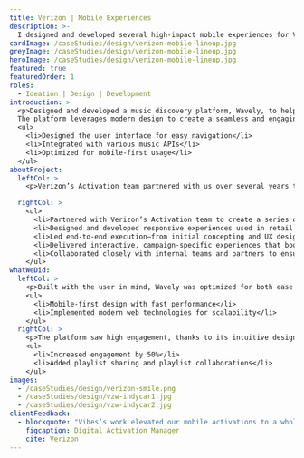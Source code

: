 ```yaml
---
title: Verizon | Mobile Experiences
description: >-
  I designed and developed several high-impact mobile experiences for Verizon, combining clean UI with smooth, responsive front-end builds. Each project pushed user engagement through interactive features, letting me flex both my creative and technical skills.
cardImage: /caseStudies/design/verizon-mobile-lineup.jpg
greyImage: /caseStudies/design/verizon-mobile-lineup.jpg
heroImage: /caseStudies/design/verizon-mobile-lineup.jpg
featured: true              
featuredOrder: 1
roles:
  - Ideation | Design | Development
introduction: >
  <p>Designed and developed a music discovery platform, Wavely, to help users discover and share new music.
  The platform leverages modern design to create a seamless and engaging experience for music lovers.</p>
  <ul>
    <li>Designed the user interface for easy navigation</li>
    <li>Integrated with various music APIs</li>
    <li>Optimized for mobile-first usage</li>
  </ul>
aboutProject:
  leftCol: >
    <p>Verizon’s Activation team partnered with us over several years to concept, design, develop, and deploy a series of mobile microsites for use in retail environments and major event footprints like the Super Bowl. These experiences ranged from gamified promotions to personalized content hubs, each tailored to specific campaigns and audiences. My team and I handled everything from early ideation and UX design to front-end and back-end development, delivering polished, responsive mobile sites that drove engagement and extended Verizon’s reach beyond the store and into users’ hands.</p>

  rightCol: >
    <ul>
      <li>Partnered with Verizon’s Activation team to create a series of custom mobile microsites over multiple campaign cycles.</li>
      <li>Designed and developed responsive experiences used in retail stores and at major events like the Super Bowl.</li>
      <li>Led end-to-end execution—from initial concepting and UX design to front-end and back-end development.</li>
      <li>Delivered interactive, campaign-specific experiences that boosted engagement and extended brand reach.</li>
      <li>Collaborated closely with internal teams and partners to ensure smooth deployment and seamless user experience across devices.</li>
    </ul>
whatWeDid:
  leftCol: >
    <p>Built with the user in mind, Wavely was optimized for both ease of use and performance.</p>
    <ul>
      <li>Mobile-first design with fast performance</li>
      <li>Implemented modern web technologies for scalability</li>
    </ul>
  rightCol: >
    <p>The platform saw high engagement, thanks to its intuitive design and social sharing features.</p>
    <ul>
      <li>Increased engagement by 50%</li>
      <li>Added playlist sharing and playlist collaborations</li>
    </ul>
images:
  - /caseStudies/design/verizon-smile.png
  - /caseStudies/design/vzw-indycar1.jpg
  - /caseStudies/design/vzw-indycar2.jpg
clientFeedback:
  - blockquote: "Vibes’s work elevated our mobile activations to a whole new level. From sleek, responsive designs to flawless execution, every detail felt intentional and on-brand. The interactive experiences he built didn’t just look great—they drove real engagement across our campaigns. They just gets how to make mobile work."
    figcaption: Digital Activation Manager
    cite: Verizon
---
```

